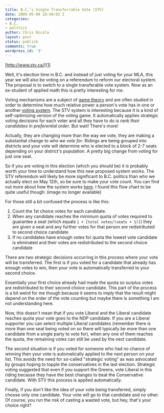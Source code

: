 ```yaml
---
title: B.C.’s Single Transferrable Vote (STV)
date: 2009-05-09 18:49:03 Z
categories:
- B.C.
- politics
author: Chris Nicola
layout: post
status: publish
comments: true
wordpress_id: '3'
---
```


[http://www.stv.ca/][1]

Well, it's election time in B.C. and instead of just voting for your MLA, this year we will also be voting on a referendum to reform our electoral system. The proposal is to switch to a single transferable vote system. Now as an ex-student of applied math this is pretty interesting for me. 

Voting mechanisms are a subject of [game theory][2] and are often studied in order to determine how much relative power a person's vote has in one or another [voting system][3]. The STV system is interesting because it is a kind of self-optimizing version of the voting game. It automatically applies strategic voting decisions for each voter and all they have to do is _rank their candidates in preferential order_. But wait! There's more! 

<!--more-->

Actually, they are changing more than the way we vote, they are making a substantial change to _who we vote for_. Ridings are being grouped into districts and your vote will determine who is elected to a block of 2-7 seats depending on your district's population. A pretty big change from voting for just one seat. 

So if you are voting in this election (which you should be) it is probably worth your time to understand how this new proposed system works. The STV referendum will likely be more significant to B.C. politics than who we actually elect on May 12th, so be sure to make your vote count. You can find out more about how the system works [here][1]. I found this flow chart to be quite useful though: (image no longer available)

For those still a bit confused the process is like this:

  1. Count the 1st choice votes for each candidate. 
  2. When any candidate reaches the minimum quota of votes required to guarantee a seat (which equals `1 + [total votes/(seats + 1)]`) they are given a seat and any further votes for that person are redistributed to second choice candidate 
  3. If no candidates have enough votes for quota the lowest vote candidate is eliminated and their votes are redistributed to the second choice candidate 

There are two strategic decisions occurring in this process where your vote will be transferred. The first is if you voted for a candidate that already has enough votes to win, then your vote is automatically transferred to your second choice. 

Essentially your first choice already had made the quota so surplus votes are redistributed to their second choice candidate. This part of the process is a bit weird for me though because it seems to imply that the result might depend on the order of the vote counting but maybe there is something I am not understanding here. 

Now, this doesn't mean that if you vote Liberal and the Liberal candidate reaches quota your vote goes to the NDP candidate. If you are a Liberal supporter you can select multiple Liberal candidates (remember there is more than one seat being voted on so there will typically be more than one candidate from a single party to vote for), when any one of them reaches the quota, the remaining votes can still be used by the next candidate. 

The second situation is if you voted for someone who had no chance of winning then your vote is automatically applied to the next person on your list. This avoids the need for so-called "strategic voting" as was advocated by groups hoping to topple the conservatives in the last election. Strategic voting suggested that even if you support the Greens, vote Liberal in this riding because they have the best changes to beat the Conservative candidate. With STV this process is applied automatically.

Finally, if you don't like the idea of your vote being transferred, simply choose only one candidate. Your vote will go to that candidate and no other. Of course, you run the risk of casting a wasted vote, but hey, that's your choice right?

   [1]: http://secredir.com/?sov=stv.ca
   [2]: http://en.wikipedia.org/wiki/Game_theory
   [3]: http://en.wikipedia.org/wiki/Voting_system

